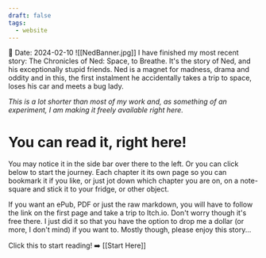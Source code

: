 ```yaml
---
draft: false
tags:
  - website
---
```


📅 Date: 2024-02-10
![[NedBanner.jpg]]
I have finished my most recent story: The Chronicles of Ned: Space, to Breathe. It's the story of Ned, and his exceptionally stupid friends. Ned is a magnet for madness, drama and oddity and in this, the first instalment he accidentally takes a trip to space, loses his car and meets a bug lady.

_This is a lot shorter than most of my work and, as something of an experiment, I am making it freely available right here._

# You can read it, right here!

You may notice it in the side bar over there to the left. Or you can click below to start the journey. Each chapter it its own page so you can bookmark it if you like, or just jot down which chapter you are on, on a note-square and stick it to your fridge, or other object.

If you want an ePub, PDF or just the raw markdown, you will have to follow the link on the first page and take a trip to Itch.io. Don't worry though it's free there. I just did it so that you have the option to drop me a dollar (or more, I don't mind) if you want to. Mostly though, please enjoy this story...

Click this to start reading! ➡️ [[Start Here]]
